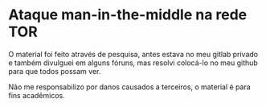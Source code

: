 # Ataque man-in-the-middle na rede TOR

O material foi feito através de pesquisa, antes estava no meu gitlab privado e também divulguei em alguns fóruns, 
mas resolvi colocá-lo no meu github para que todos possam ver.

Não me responsabilizo por danos causados a terceiros, o material é para fins acadêmicos. 
